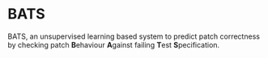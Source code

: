 # BATS
BATS, an unsupervised learning based system to predict patch correctness by checking patch **B**ehaviour **A**gainst failing **T**est **S**pecification.

